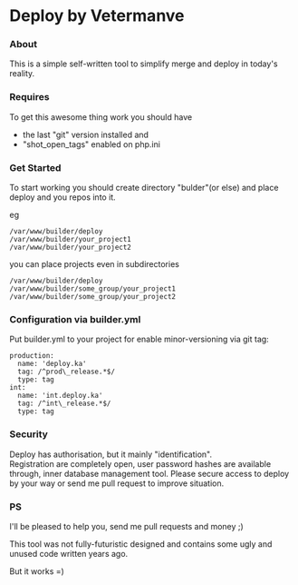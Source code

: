 # Deploy by Vetermanve
### About
This is a simple self-written tool to simplify merge and deploy in today's reality.
### Requires
To get this awesome thing work you should have
 - the last "git" version installed and
 - "shot_open_tags" enabled on php.ini

### Get Started
To start working you should create directory "bulder"(or else) and place deploy and you repos into it.

eg
```
/var/www/builder/deploy
/var/www/builder/your_project1
/var/www/builder/your_project2
```
you can place projects even in subdirectories
```
/var/www/builder/deploy
/var/www/builder/some_group/your_project1
/var/www/builder/some_group/your_project2
```

### Configuration via builder.yml

Put builder.yml to your project for enable minor-versioning via git tag:
```
production:
  name: 'deploy.ka'
  tag: /^prod\_release.*$/
  type: tag
int:
  name: 'int.deploy.ka'
  tag: /^int\_release.*$/
  type: tag

```

### Security

Deploy has authorisation, but it mainly "identification".    
Registration are completely open, user password hashes are available through, inner database management tool.
Please secure access to deploy by your way or send me pull request to improve situation. 

### PS
I'll be pleased to help you, send me pull requests and money ;)

This tool was not fully-futuristic designed and contains some ugly and unused code written years ago.

But it works =)
